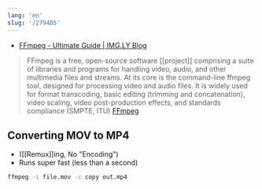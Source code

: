 ```yaml
---
lang: 'en'
slug: '/2794D5'
---
```


- [FFmpeg - Ultimate Guide | IMG.LY Blog](https://img.ly/blog/ultimate-guide-to-ffmpeg/)

> FFmpeg is a free, open-source software [[project]] comprising a suite of libraries and programs for handling video, audio, and other multimedia files and streams. At its core is the command-line ffmpeg tool, designed for processing video and audio files. It is widely used for format transcoding, basic editing (trimming and concatenation), video scaling, video post-production effects, and standards compliance (SMPTE, ITU) [FFmpeg](https://en.wikipedia.org/wiki/FFmpeg)

## Converting MOV to MP4

- ([[Remux]]ing, No "Encoding")
- Runs super fast (less than a second)

```bash
ffmpeg -i file.mov -c copy out.mp4
```
